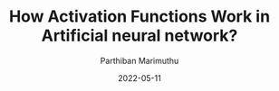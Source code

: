 ---
title: How Activation Functions Work in Artificial neural network?
date: '2022-05-11'
author: ['Parthiban Marimuthu']
tags: ['Deep Learning', 'Machine Learning', 'OpenCV']
draft: false
summary: How many of us realize how our brain takes decisions…? The majority of us said no! Cool, we will know little more about that.
link: https://www.kdnuggets.com/2022/06/activation-functions-work-deep-learning.html
---